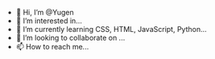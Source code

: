 - 👋 Hi, I’m @Yugen
- 👀 I’m interested in...
- 🌱 I’m currently learning CSS, HTML, JavaScript, Python...
- 💞️ I’m looking to collaborate on ...
- 📫 How to reach me...

<!---
Yugemts/Yugemts is a ✨ special ✨ repository because its `README.md` (this file) appears on your GitHub profile.
You can click the Preview link to take a look at your changes.
--->
